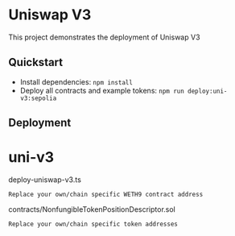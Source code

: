 # Uniswap V3

This project demonstrates the deployment of Uniswap V3


## Quickstart

- Install dependencies: `npm install`
- Deploy all contracts and example tokens: `npm run deploy:uni-v3:sepolia`

## Deployment

# uni-v3

deploy-uniswap-v3.ts

    Replace your own/chain specific WETH9 contract address

contracts/NonfungibleTokenPositionDescriptor.sol

    Replace your own/chain specific token addresses

